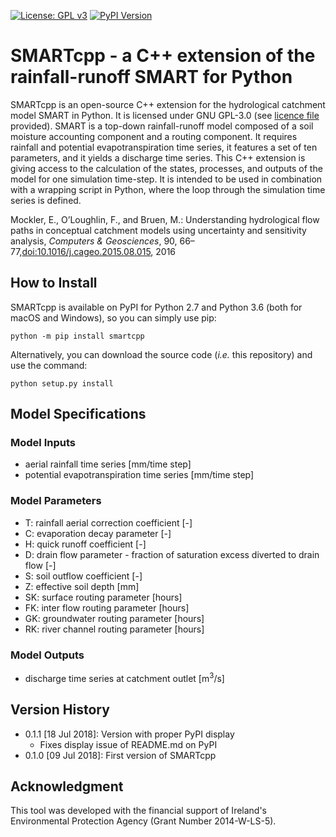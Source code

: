 [![License: GPL v3](https://img.shields.io/badge/License-GPL%20v3-blue.svg)](https://www.gnu.org/licenses/gpl-3.0)
[![PyPI Version](https://badge.fury.io/py/smartcpp.svg)](https://pypi.python.org/pypi/smartcpp)

# SMARTcpp - a C++ extension of the rainfall-runoff SMART for Python

SMARTcpp is an open-source C++ extension for the hydrological catchment model SMART in Python. It is licensed under GNU GPL-3.0 (see [licence file](LICENCE.md) provided). SMART is a top-down rainfall-runoff model composed of a soil moisture accounting component and a routing component. It requires rainfall and potential evapotranspiration time series, it features a set of ten parameters, and it yields a discharge time series. This C++ extension is giving access to the calculation of the states, processes, and outputs of the model for one simulation time-step. It is intended to be used in combination with a wrapping script in Python, where the loop through the simulation time series is defined.

Mockler, E., O’Loughlin, F., and Bruen, M.: Understanding hydrological flow paths in conceptual catchment models using uncertainty and sensitivity analysis, *Computers & Geosciences*, 90, 66–77,[doi:10.1016/j.cageo.2015.08.015](https://dx.doi.org/10.1016/j.cageo.2015.08.015), 2016

## How to Install

SMARTcpp is available on PyPI for Python 2.7 and Python 3.6 (both for macOS and Windows), so you can simply use pip:

    python -m pip install smartcpp

Alternatively, you can download the source code (*i.e.* this repository) and use the command:

    python setup.py install

## Model Specifications

### Model Inputs

* aerial rainfall time series [mm/time step]
* potential evapotranspiration time series [mm/time step]

### Model Parameters

* T: rainfall aerial correction coefficient [-]
* C: evaporation decay parameter [-]
* H: quick runoff coefficient [-]
* D: drain flow parameter - fraction of saturation excess diverted to drain flow [-]
* S: soil outflow coefficient [-]
* Z: effective soil depth [mm]
* SK: surface routing parameter [hours]
* FK: inter flow routing parameter [hours]
* GK: groundwater routing parameter [hours]
* RK: river channel routing parameter [hours]

### Model Outputs

* discharge time series at catchment outlet [m<sup>3</sup>/s]

## Version History

* 0.1.1 [18 Jul 2018]: Version with proper PyPI display
	* Fixes display issue of README.md on PyPI
* 0.1.0 [09 Jul 2018]: First version of SMARTcpp

## Acknowledgment

This tool was developed with the financial support of Ireland's Environmental Protection Agency (Grant Number 2014-W-LS-5).
